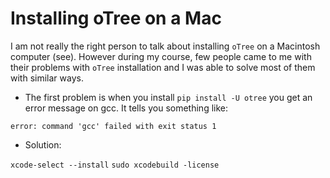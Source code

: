 # Installing oTree on a Mac
I am not really the right person to talk about installing `oTree` on a Macintosh computer (see). However during my course, few people came to me with their problems with `oTree` installation and I was able to solve most of them with similar ways. 

* The first problem is when you install `pip install -U otree` you get an error message on gcc. It tells you something like:
```
error: command 'gcc' failed with exit status 1
```

  * Solution: 

`xcode-select --install`
`sudo xcodebuild -license`
